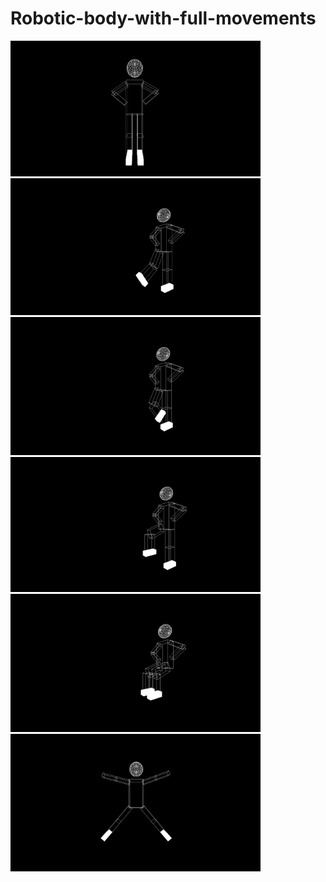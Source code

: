 # Robotic-body-with-full-movements
                        
<p float="left">
  <img src="https://github.com/mennatallah-nawar/Robotic-body-with-full-movements/blob/master/1%20(1).png" width="400" />
  <img src="https://github.com/mennatallah-nawar/Robotic-body-with-full-movements/blob/master/1%20(2).png" width="400" /> 
  <img src="https://github.com/mennatallah-nawar/Robotic-body-with-full-movements/blob/master/1%20(3).png" width="400" /> 
  <img src="https://github.com/mennatallah-nawar/Robotic-body-with-full-movements/blob/master/1%20(4).png" width="400" />
  <img src="https://github.com/mennatallah-nawar/Robotic-body-with-full-movements/blob/master/1%20(5).png" width="400" />
  <img src="https://github.com/mennatallah-nawar/Robotic-body-with-full-movements/blob/master/1%20(6).png" width="400" />


</p>
